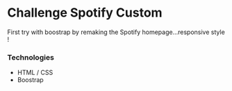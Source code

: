 # Challenge Spotify Custom

First try with boostrap by remaking the Spotify homepage...responsive style !

### Technologies
* HTML / CSS
* Boostrap
